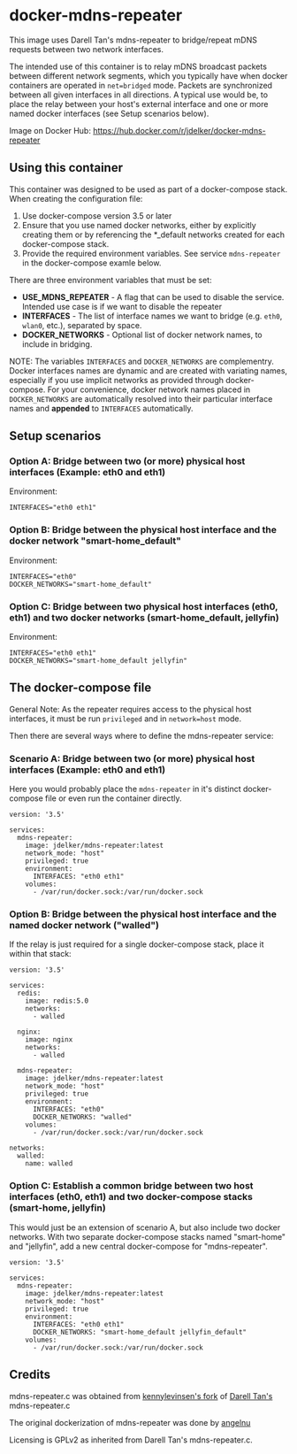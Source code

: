 # docker-mdns-repeater

This image uses Darell Tan's mdns-repeater to bridge/repeat mDNS requests between two network interfaces. 

The intended use of this container is to relay mDNS broadcast packets between different network segments, which you typically have when docker containers are operated in `net=bridged` mode.
Packets are synchronized between all given interfaces in all directions.
A typical use would be, to place the relay between your host's external interface and one or more named docker interfaces (see Setup scenarios below).

Image on Docker Hub: https://hub.docker.com/r/jdelker/docker-mdns-repeater

## Using this container

This container was designed to be used as part of a docker-compose stack. When creating the configuration file:

1. Use docker-compose version 3.5 or later
2. Ensure that you use named docker networks, either by explicitly creating them or by referencing the *_default networks created for each docker-compose stack.
3. Provide the required environment variables. See service `mdns-repeater` in the docker-compose examle below.

There are three environment variables that must be set:
- **USE_MDNS_REPEATER** - A flag that can be used to disable the service. Intended use case is if we want to disable the repeater 
- **INTERFACES** - The list of interface names we want to bridge (e.g. `eth0`, `wlan0`, etc.), separated by space.
- **DOCKER_NETWORKS** - Optional list of docker network names, to include in bridging.

NOTE:
The variables `INTERFACES` and `DOCKER_NETWORKS` are complementry.
Docker interfaces names are dynamic and are created with variating names, especially if you use implicit networks as provided through docker-compose. For your convenience, docker network names placed in `DOCKER_NETWORKS` are automatically resolved into their particular interface names and **appended** to `INTERFACES` automatically.

## Setup scenarios

### Option A: Bridge between two (or more) physical host interfaces (Example: eth0 and eth1)

Environment:
```
INTERFACES="eth0 eth1"
```

### Option B: Bridge between the physical host interface and the docker network "smart-home_default"

Environment:
```
INTERFACES="eth0"
DOCKER_NETWORKS="smart-home_default"
```

### Option C: Bridge between two physical host interfaces (eth0, eth1) and two docker networks (smart-home_default, jellyfin)

Environment:
```
INTERFACES="eth0 eth1"
DOCKER_NETWORKS="smart-home_default jellyfin"
```

## The docker-compose file

General Note:
As the repeater requires access to the physical host interfaces, it must be run `privileged` and in `network=host` mode.

Then there are several ways where to define the mdns-repeater service:

### Scenario A: Bridge between two (or more) physical host interfaces (Example: eth0 and eth1)

Here you would probably place the `mdns-repeater` in it's distinct docker-compose file or even run the container directly.
```
version: '3.5'

services:
  mdns-repeater:
    image: jdelker/mdns-repeater:latest
    network_mode: "host"
    privileged: true
    environment:
      INTERFACES: "eth0 eth1"
    volumes:
      - /var/run/docker.sock:/var/run/docker.sock
```

### Option B: Bridge between the physical host interface and the named docker network ("walled")

If the relay is just required for a single docker-compose stack, place it within that stack:

```
version: '3.5'

services:
  redis:
    image: redis:5.0
    networks:
      - walled

  nginx:
    image: nginx
    networks:
      - walled

  mdns-repeater:
    image: jdelker/mdns-repeater:latest
    network_mode: "host"
    privileged: true
    environment:
      INTERFACES: "eth0"
      DOCKER_NETWORKS: "walled"
    volumes:
      - /var/run/docker.sock:/var/run/docker.sock

networks:
  walled:
    name: walled
```

### Option C: Establish a common bridge between two host interfaces (eth0, eth1) and two docker-compose stacks (smart-home, jellyfin)

This would just be an extension of scenario A, but also include two docker networks.
With two separate docker-compose stacks named "smart-home" and "jellyfin", add a new central docker-compose for "mdns-repeater".
```
version: '3.5'

services:
  mdns-repeater:
    image: jdelker/mdns-repeater:latest
    network_mode: "host"
    privileged: true
    environment:
      INTERFACES: "eth0 eth1"
      DOCKER_NETWORKS: "smart-home_default jellyfin_default"
    volumes:
      - /var/run/docker.sock:/var/run/docker.sock
```


## Credits

mdns-repeater.c was obtained from [kennylevinsen's fork](https://github.com/kennylevinsen/mdns-repeater) of [Darell Tan's](https://bitbucket.org/geekman/mdns-repeater) mdns-repeater.c

The original dockerization of mdns-repeater was done by [angelnu](https://github.com/angelnu/docker-mdns_repeater) 

Licensing is GPLv2 as inherited from Darell Tan's mdns-repeater.c.



